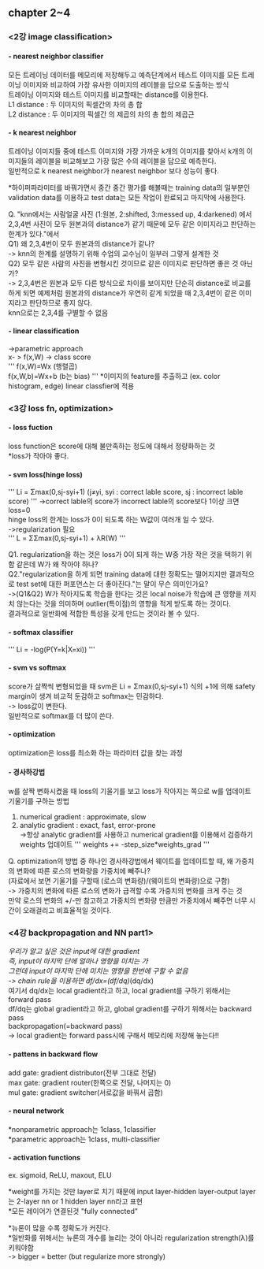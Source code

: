 ## chapter 2~4

### <2강 image classification>

#### - nearest neighbor classifier
모든 트레이닝 데이터를 메모리에 저장해두고 예측단계에서 테스트 이미지를 모든 트레이닝 이미지와 비교하여 가장 유사한 이미지의 레이블을 답으로 도출하는 방식   
트레이닝 이미지와 테스트 이미지를 비교할때는 distance를 이용한다.   
L1 distance : 두 이미지의 픽셀간의 차의 총 합   
L2 distance : 두 이미지의 픽셀간  의 제곱의 차의 총 합의 제곱근   

#### - k nearest neighbor 
트레이닝 이미지들 중에 테스트 이미지와 가장 가까운 k개의 이미지를 찾아서 k개의 이미지들의 레이블을 비교해보고 가장 많은 수의 레이블을 답으로 예측한다.   
일반적으로 k nearest neighbor가 nearest neighbor 보다 성능이 좋다.   

*하이퍼파라미터를 바꿔가면서 중간 중간 평가를 해볼때는 training data의 일부분인 validation data를 이용하고 test data는 모든 작업이 완료되고 마지막에 사용한다.

Q. "knn에서는 사람얼굴 사진 (1:원본, 2:shifted, 3:messed up, 4:darkened) 에서 2,3,4번 사진이 모두 원본과의 distance가 같기 때문에 모두 같은 이미지라고 판단하는 한계가 있다."에서   
Q1) 왜 2,3,4번이 모두 원본과의 distance가 같나?   
-> knn의 한계를 설명하기 위해 수업의 교수님이 일부러 그렇게 설계한 것   
Q2) 모두 같은 사람의 사진을 변형시킨 것이므로 같은 이미지로 판단하면 좋은 것 아닌가?   
-> 2,3,4번은 원본과 모두 다른 방식으로 차이를 보이지만 단순히 distance로 비교를 하게 되면 예제처럼 원본과의 distance가 우연히 같게 되었을 때 2,3,4번이 같은 이미지라고 판단하므로 좋지 않다.   
knn으로는 2,3,4를 구별할 수 없음

#### - linear classification   
->parametric approach   
x- > f(x,W) -> class score   
'''
f(x,W)=Wx (행렬곱)   
f(x,W,b)=Wx+b (b는 bias)
'''
*이미지의 feature를 추출하고 (ex. color histogram, edge) linear classfier에 적용   


### <3강 loss fn, optimization>

#### - loss fuction
loss function은 score에 대해 불만족하는 정도에 대해서 정량화하는 것   
*loss가 작아야 좋다.

#### - svm loss(hinge loss)
'''
 Li = Σmax(0,sj-syi+1) (j≠yi, syi : correct lable score, sj : incorrect lable score)
'''
->correct lable의 score가 incorrect lable의 score보다 1이상 크면 loss=0   
hinge loss의 한계는 loss가 0이 되도록 하는 W값이 여러개 일 수 있다.   
->regularization 필요   
'''
 L = ΣΣmax(0,sj-syi+1) + λR(W)
'''

Q1. regularization을 하는 것은 loss가 0이 되게 하는 W중 가장 작은 것을 택하기 위함 같은데 W가 왜 작아야 하나?   
Q2."regularization을 하게 되면 training data에 대한 정확도는 떨어지지만 결과적으로 test set에 대한 퍼포먼스는 더 좋아진다."는 말이 무슨 의미인가요?   
->(Q1&Q2) W가 작아지도록 학습을 한다는 것은 local noise가 학습에 큰 영향을 끼지치 않는다는 것을 의미하며 outlier(특이점)의 영향을 적게 받도록 하는 것이다.   
결과적으로 일반화에 적합한 특성을 갖게 만드는 것이라 볼 수 있다.   

#### - softmax classifier
'''
Li = -log(P(Y=k|X=xi))
'''

#### - svm vs softmax 
score가 살짝씩 변형되었을 때 svm은 Li = Σmax(0,sj-syi+1) 식의 +1에 의해 safety margin이 생겨 비교적 둔감하고 softmax는 민감하다.   
-> loss값이 변한다.   
일반적으로 softmax를 더 많이 쓴다.   

#### - optimization
optimization은 loss를 최소화 하는 파라미터 값을 찾는 과정

#### - 경사하강법
w를 살짝 변화시켰을 때 loss의 기울기를 보고 loss가 작아지는 쪽으로 w를 업데이트    
기울기를 구하는 방법   
1) numerical gradient : approximate, slow   
2) analytic gradient : exact, fast, error-prone   
->항상 analytic gradient를 사용하고 numerical gradient를 이용해서 검증하기   
weights 업데이트
'''
weights += -step_size*weights_grad
'''

Q. optimization의 방법 중 하나인 경사하강법에서 웨이트를 업데이트할 때, 왜 가중치의 변화에 따른 로스의 변화량을 가중치에 빼주나?   
(자료에서 보면 기울기를 구할때 (로스의 변화량)/(웨이트의 변화량)으로 구함)   
-> 가중치의 변화에 따른 로스의 변화가 급격할 수록 가중치의 변화를 크게 주는 것   
만약 로스의 변화의 +/-만 참고하고 가중치의 변화량 만큼만 가중치에서 빼주면 너무 시간이 오래걸리고 비효율적일 것이다.   


### <4강 backpropagation and NN part1>

*우리가 알고 싶은 것은 input에 대한 gradient   
즉, input이 마지막 단에 얼마나 영향을 미치는 가   
그런데 input이 마지막 단에 미치는 영향을 한번에 구할 수 없음   
-> chain rule을 이용하면  df/dx=(df/dq)*(dq/dx)   
여기서 dq/dx는 local gradient라고 하고, local gradient를 구하기 위해서는 forward pass   
df/dq는 global gradient라고 하고, global gradient를 구하기 위해서는 backward pass   
backpropagation(=backward pass)   
-> local gradient는 forward pass시에 구해서 메모리에 저장해 놓는다!!   

#### - pattens in backward flow
add gate: gradient distributor(전부 그대로 전달)   
max gate: gradient router(한쪽으로 전달, 나머지는 0)   
mul gate: gradient switcher(서로값을 바꿔서 곱함)   

#### - neural network
*nonparametric approach는 1class, 1classifier   
*parametric approach는 1class, multi-classifier   

#### - activation functions
ex. sigmoid, ReLU, maxout, ELU   

*weight를 가지는 것만 layer로 치기 때문에 input layer-hidden layer-output layer는 2-layer nn or 1 hidden layer nn라고 표현   
*모든 레이어가 연결된것 "fully connected"   

*뉴론이 많을 수록 정확도가 커진다.   
*일반화를 위해서는 뉴론의 개수를 늘리는 것이 아니라 regularization strength(λ)를 키워야함   
-> bigger = better (but regularize more strongly)    
